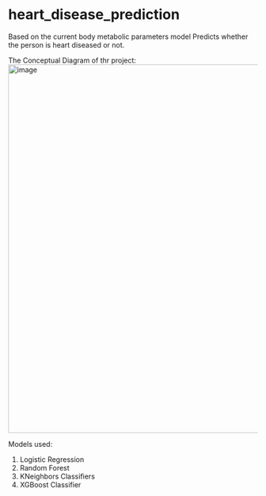# heart_disease_prediction
Based on the current body metabolic parameters model Predicts whether the person is heart diseased or not.

The Conceptual Diagram of thr project:
<img width="744" alt="image" src="https://user-images.githubusercontent.com/85556510/183453282-30865714-6381-4ad4-859c-bfc41032ad63.png">


Models used: 
1. Logistic Regression
2. Random Forest
3. KNeighbors Classifiers
4. XGBoost Classifier
